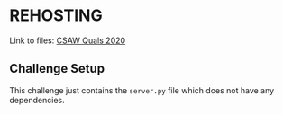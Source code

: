 # REHOSTING

Link to files: [CSAW Quals 2020](https://github.com/osirislab/CSAW-CTF-2024-Quals/tree/main/crypto/AES-Diffusion)

## Challenge Setup
This challenge just contains the `server.py` file which does not have any dependencies.